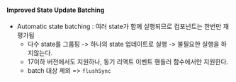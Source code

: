 #### Improved State Update Batching

- Automatic state batching : 여러 state가 함께 실행되므로 컴포넌트는 한번만 재평가됨
  - 다수 state를 그룹핑 -> 하나의 state 업데이트로 실행 -> 불필요한 실행을 하지않는다.
  - 17이하 버전에서도 지원하나, 동기 리액트 이벤트 핸들러 함수에서만 지원한다.
  - batch 대상 제외 => `flushSync`

<!-- #### Improved Suspense -->
